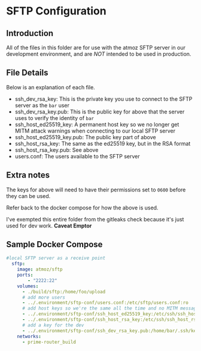 # SFTP Configuration

## Introduction
All of the files in this folder are for use with the atmoz SFTP server in
our development environment, and are *NOT* intended to be used in production.

## File Details
Below is an explanation of each file.

- ssh_dev_rsa_key: This is the private key you use to connect to the SFTP server as the `bar` user
- ssh_dev_rsa_key.pub: This is the public key for above that the server uses to verify the identity of `bar`
- ssh_host_ed25519_key: A permanent host key so we no longer get MITM attack warnings when connecting to our local SFTP server
- ssh_host_ed25519_key.pub: The public key part of above
- ssh_host_rsa_key: The same as the ed25519 key, but in the RSA format
- ssh_host_rsa_key.pub: See above
- users.conf: The users available to the SFTP server

## Extra notes
The keys for above will need to have their permissions set to `0600` before they can be used.

Refer back to the docker compose for how the above is used.

I've exempted this entire folder from the gitleaks check because it's just used for dev work. **Caveat Emptor**

## Sample Docker Compose

```yaml
#local SFTP server as a receive point
  sftp:
    image: atmoz/sftp
    ports:
        - "2222:22"
    volumes:
      - ./build/sftp:/home/foo/upload
      # add more users
      - ../.environment/sftp-conf/users.conf:/etc/sftp/users.conf:ro
      # add host keys so we're the same all the time and no MITM messages
      - ../.environment/sftp-conf/ssh_host_ed25519_key:/etc/ssh/ssh_host_ed25519_key
      - ../.environment/sftp-conf/ssh_host_rsa_key:/etc/ssh/ssh_host_rsa_key
      # add a key for the dev
      - ../.environment/sftp-conf/ssh_dev_rsa_key.pub:/home/bar/.ssh/keys/id_rsa.pub:ro
    networks:
      - prime-router_build
```